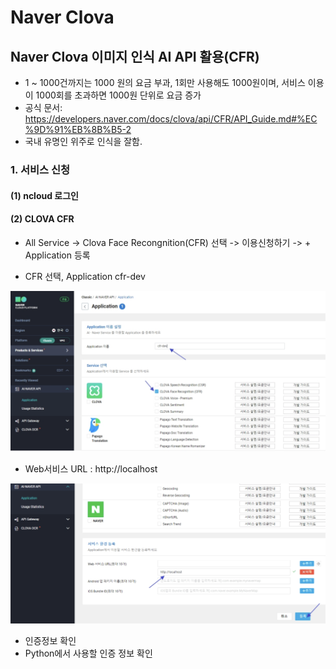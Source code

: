 # Naver Clova







## Naver Clova 이미지 인식 AI API 활용(CFR)

- 1 ~ 1000건까지는 1000 원의 요금 부과, 1회만 사용해도 1000원이며, 서비스 이용이 1000회를 초과하면 1000원 단위로 요금 증가
- 공식 문서: https://developers.naver.com/docs/clova/api/CFR/API_Guide.md#%EC%9D%91%EB%8B%B5-2
- 국내 유명인 위주로 인식을 잘함.



### 1. 서비스 신청

#### (1) ncloud 로그인

#### (2) CLOVA CFR

- All Service -> Clova Face Recongnition(CFR) 선택 -> 이용신청하기 -> 
  \+ Application 등록

- CFR 선택, Application cfr-dev

![image-20211028181010282](NaverClova_AI_1028.assets/image-20211028181010282.png)

- Web서비스 URL : http://localhost

![image-20211028181035888](NaverClova_AI_1028.assets/image-20211028181035888.png)

- 인증정보 확인
- Python에서 사용할 인증 정보 확인























